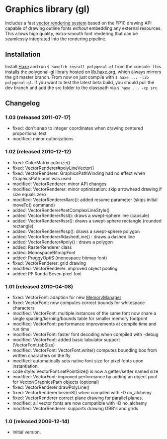 # Graphics library (gl)
Includes a fast [vector rendering system](http://lab.polygonal.de/?p=916) based on the FP10 drawing API capable of drawing outline fonts *without* embedding any external resources. This allows high quality, extra-smooth font rendering that can be seamlessly integrated into the rendering pipeline.

## Installation
Install [Haxe](http://haxe.org/download) and run `$ haxelib install polygonal-gl` from the console.
This installs the polygonal-gl library hosted on [lib.haxe.org](http://lib.haxe.org/p/polygonal-gl), which always mirrors the git master branch. From now on just compile with `$ haxe ... -lib polygonal-gl`.
If you want to test the latest beta build, you should pull the dev branch and add the src folder to the classpath via `$ haxe ... -cp src`.

## Changelog

### 1.03 (released 2011-07-17)

 * fixed: don't snap to integer coordinates when drawing centered proportional text
 * modified: minor optimizations

### 1.02 (released 2010-12-12)

 * fixed: ColorMatrix.colorize()
 * fixed: VectorRenderer#polyLineVector()
 * fixed: VectorRenderer: GraphicsPathWinding had no effect when GraphicsPath pool was used
 * modified: VectorRenderer: minor API changes
 * modified: VectorRenderer: minor optimization: skip arrowhead drawing if size equals zero
 * modified: VectorRenderer#arc(): added resume parameter (skips initial moveTo() command)
 * added: VectorRenderer#setComplexLineStyle()
 * added: VectorRenderer#ssl(): draws a swept-sphere line (capsule)
 * added: VectorRenderer#ssr(): draws a swept-sphere rectangle (rounded rectangle)
 * added: VectorRenderer#ssp(): draws a swept-sphere polygon
 * added: VectorRenderer#dashedLine() : draws a dashed line
 * added: VectorRenderer#poly() : draws a polygon
 * added: RasterRenderer class
 * added: MonospaceBitmapFont
 * added: ProggyOptiS (monospace bitmap font)
 * fixed: VectorRenderer: grid drawing
 * modified: VectorRenderer: improved object pooling
 * added: PF Ronda Seven pixel font

### 1.01 (released 2010-04-08)

 * fixed: VectorFont: adaption for new [MemoryManager](http://lab.polygonal.de/?p=1230)
 * fixed: VectorFont: now computes correct bounds for whitespace characters
 * modified: VectorFont: multiple instances of the same font now share a single spacing/kerning/bounds table for smaller memory footprint
 * modified: VectorFont: performance improvements at compile time and run time
 * modified: VectorFont: faster font decoding when compiled with -debug
 * modified: VectorFont: added basic tabulator support (VectorFont.tabSize)
 * modified: VectorFont: VectorFont.write() computes bounding box from written characters on the fly
 * modified: automatically sets native font size for pixel fonts upon instantiation.
 * code style: VectorFont.setPointSize() is now a getter/setter named size
 * modified: VectorFont: improved performance by adding an object pool for Vector/GraphicsPath objects (optional)
 * fixed: VectorRenderer.drawPolyLine()
 * fixed: VectorRenderer.bezier8() when compiled with -D no_alchemy
 * fixed: VectorRenderer correct plane drawing for parallel planes.
 * modified: all vector fonts are now compatible with -D no_alchemy
 * modified: VectorRenderer: supports drawing OBB's and grids

### 1.0 (released 2009-12-14)

 * Initial version.